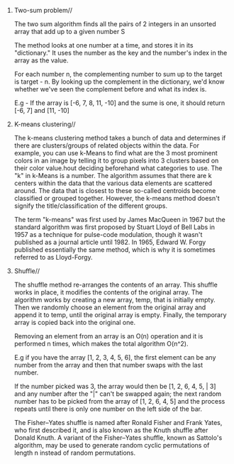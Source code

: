1) Two-sum problem//

    The two sum algorithm finds all the pairs of 2 integers in an unsorted array that add up to a given number S
    
    The method looks at one number at a time, and stores it in its "dictionary." It uses the number as the key and the number's index in the array as the value.

    For each number n, the complementing number to sum up to the target is target - n. By looking up the complement in the dictionary, we'd know whether we've seen the complement before and what its index is.

    E.g - If the array is [-6, 7, 8, 11, -10] and the sume is one, it should return [-6, 7] and [11, -10] 

2) K-means clustering//

    The k-means clustering method takes a bunch of data and determines if there are clusters/groups of related objects within the data. 
    For example, you can use k-Means to find what are the 3 most prominent colors in an image by telling it to group pixels into 3 clusters based on their color value.hout deciding beforehand what categories to use. 
    The "k" in k-Means is a number. The algorithm assumes that there are k centers within the data that the various data elements are scattered around. The data that is closest to these so-called centroids become classified or grouped together. However, the k-means method doesn't signify the title/classification of the different groups. 
    
    The term "k-means" was first used by James MacQueen in 1967 but the standard algorithm was first proposed by Stuart Lloyd of Bell Labs in 1957 as a technique for pulse-code modulation, though it wasn't published as a journal article until 1982. In 1965, Edward W. Forgy published essentially the same method, which is why it is sometimes referred to as Lloyd-Forgy.
    
3) Shuffle//
    
    The shuffle method re-arranges the contents of an array. This shuffle works in place, it modifies the contents of the original array. The algorithm works by creating a new array, temp, that is initially empty. Then we randomly choose an element from the original array and append it to temp, until the original array is empty. Finally, the temporary array is copied back into the original one.

    Removing an element from an array is an O(n) operation and it is performed n times, which makes the total algorithm O(n^2).
    
    E.g if you have the array [1, 2, 3, 4, 5, 6], the first element can be any number from the array and then that number swaps with the last number. 
    
    If the number picked was 3, the array would then be [1, 2, 6, 4, 5, | 3] and any number after the "|" can't be swapped again; the next random number has to be picked from the array of [1, 2, 6, 4, 5] and the process repeats until there is only one number on the left side of the bar. 
    
    The Fisher–Yates shuffle is named after Ronald Fisher and Frank Yates, who first described it, and is also known as the Knuth shuffle after Donald Knuth. A variant of the Fisher–Yates shuffle, known as Sattolo's algorithm, may be used to generate random cyclic permutations of length n instead of random permutations.
    
    
